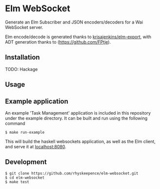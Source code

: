 # Elm WebSocket

Generate an Elm Subscriber and JSON encoders/decoders for a Wai WebSocket server.

Elm encode/decode is generated thanks to [krisajenkins/elm-export](https://github.com/krisajenkins/elm-export), with ADT generation thanks to (https://github.com/FPtje).

## Installation

TODO: Hackage

## Usage

## Example application

An example 'Task Management' application is included in this repository under the example directory. It can be built and run using the following command

```
$ make run-example
```

This will build the haskell websockets application, as well as the Elm client, and serve it at [localhost:8080](http://localhost:8080).


## Development

```
$ git clone https://github.com/rhyskeepence/elm-websocket.git
$ cd elm-websocket
$ make test
```
